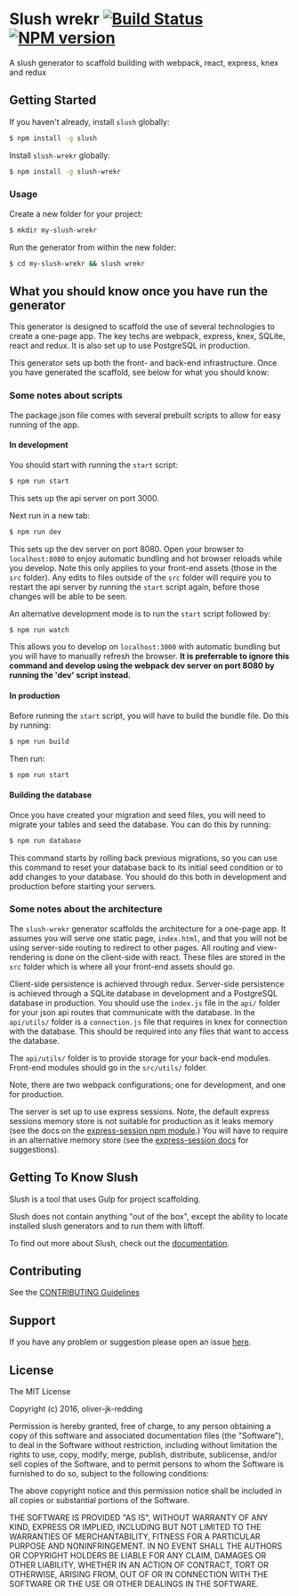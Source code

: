 # Slush wrekr [![Build Status](https://secure.travis-ci.org/oliver-jk-redding/slush-wrekr.png?branch=master)](https://travis-ci.org/oliver-jk-redding/slush-wrekr) [![NPM version](https://badge-me.herokuapp.com/api/npm/slush-wrekr.png)](http://badges.enytc.com/for/npm/slush-wrekr)

A slush generator to scaffold building with webpack, react, express, knex and redux


## Getting Started

If you haven't already, install `slush` globally:

```bash
$ npm install -g slush
```

Install `slush-wrekr` globally:

```bash
$ npm install -g slush-wrekr
```

### Usage

Create a new folder for your project:

```bash
$ mkdir my-slush-wrekr
```

Run the generator from within the new folder:

```bash
$ cd my-slush-wrekr && slush wrekr
```

## What you should know once you have run the generator

This generator is designed to scaffold the use of several technologies to create a one-page app. The key techs are webpack, express, knex, SQLite, react and redux. It is also set up to use PostgreSQL in production.

This generator sets up both the front- and back-end infrastructure. Once you have generated the scaffold, see below for what you should know:

### Some notes about scripts

The package.json file comes with several prebuilt scripts to allow for easy running of the app.

#### In development

You should start with running the `start` script:

```bash
$ npm run start
```

This sets up the api server on port 3000.

Next run in a new tab:

```bash
$ npm run dev
```

This sets up the dev server on port 8080. Open your browser to `localhost:8080` to enjoy automatic bundling and hot browser reloads while you develop. Note this only applies to your front-end assets (those in the `src` folder). Any edits to files outside of the `src` folder will require you to restart the api server by running the `start` script again, before those changes will be able to be seen.

An alternative development mode is to run the `start` script followed by:

```bash
$ npm run watch
```

This allows you to develop on `localhost:3000` with automatic bundling but you will have to manually refresh the browser. **It is preferrable to ignore this command and develop using the webpack dev server on port 8080 by running the 'dev' script instead.**

#### In production

Before running the `start` script, you will have to build the bundle file. Do this by running:

```bash
$ npm run build
```

Then run:

```bash
$ npm run start
```

#### Building the database

Once you have created your migration and seed files, you will need to migrate your tables and seed the database. You can do this by running:

```bash
$ npm run database
```

This command starts by rolling back previous migrations, so you can use this command to reset your database back to its initial seed condition or to add changes to your database. You should do this both in development and production before starting your servers.

### Some notes about the architecture

The `slush-wrekr` generator scaffolds the architecture for a one-page app. It assumes you will serve one static page, `index.html`, and that you will not be using server-side routing to redirect to other pages. All routing and view-rendering is done on the client-side with react. These files are stored in the `src` folder which is where all your front-end assets should go.

Client-side persistence is achieved through redux. Server-side persistence is achieved through a SQLite database in development and a PostgreSQL database in production. You should use the `index.js` file in the `api/` folder for your json api routes that communicate with the database. In the `api/utils/` folder is a `connection.js` file that requires in knex for connection with the database. This should be required into any files that want to access the database.

The `api/utils/` folder is to provide storage for your back-end modules. Front-end modules should go in the `src/utils/` folder.

Note, there are two webpack configurations; one for development, and one for production.

The server is set up to use express sessions. Note, the default express sessions memory store is not suitable for production as it leaks memory (see the docs on the [express-session npm module](https://www.npmjs.com/package/express-session#sessionoptions).) You will have to require in an alternative memory store (see the [express-session docs](https://www.npmjs.com/package/express-session#compatible-session-stores) for suggestions).

## Getting To Know Slush

Slush is a tool that uses Gulp for project scaffolding.

Slush does not contain anything "out of the box", except the ability to locate installed slush generators and to run them with liftoff.

To find out more about Slush, check out the [documentation](https://github.com/slushjs/slush).

## Contributing

See the [CONTRIBUTING Guidelines](https://github.com/oliver-jk-redding/slush-wrekr/blob/master/CONTRIBUTING.md)

## Support
If you have any problem or suggestion please open an issue [here](https://github.com/oliver-jk-redding/slush-wrekr/issues).

## License

The MIT License

Copyright (c) 2016, oliver-jk-redding

Permission is hereby granted, free of charge, to any person
obtaining a copy of this software and associated documentation
files (the "Software"), to deal in the Software without
restriction, including without limitation the rights to use,
copy, modify, merge, publish, distribute, sublicense, and/or sell
copies of the Software, and to permit persons to whom the
Software is furnished to do so, subject to the following
conditions:

The above copyright notice and this permission notice shall be
included in all copies or substantial portions of the Software.

THE SOFTWARE IS PROVIDED "AS IS", WITHOUT WARRANTY OF ANY KIND,
EXPRESS OR IMPLIED, INCLUDING BUT NOT LIMITED TO THE WARRANTIES
OF MERCHANTABILITY, FITNESS FOR A PARTICULAR PURPOSE AND
NONINFRINGEMENT. IN NO EVENT SHALL THE AUTHORS OR COPYRIGHT
HOLDERS BE LIABLE FOR ANY CLAIM, DAMAGES OR OTHER LIABILITY,
WHETHER IN AN ACTION OF CONTRACT, TORT OR OTHERWISE, ARISING
FROM, OUT OF OR IN CONNECTION WITH THE SOFTWARE OR THE USE OR
OTHER DEALINGS IN THE SOFTWARE.

